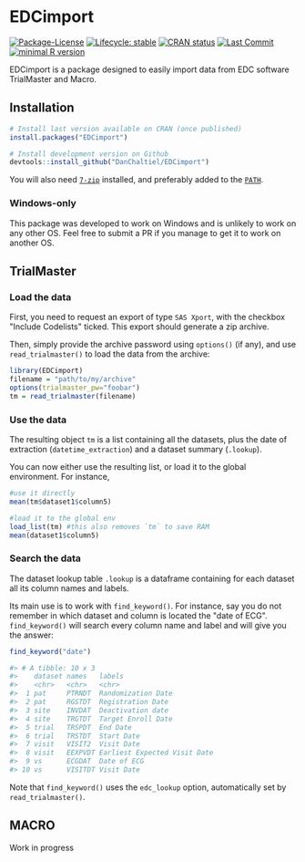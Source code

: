 
# EDCimport

<!-- badges: start -->

[![Package-License](http://img.shields.io/badge/license-GPL--3-brightgreen.svg?style=flat)](http://www.gnu.org/licenses/gpl-3.0.html) [![Lifecycle: stable](https://img.shields.io/badge/lifecycle-experimental-blue.svg)](https://lifecycle.r-lib.org/articles/stages.html) [![CRAN status](https://www.r-pkg.org/badges/version/EDCimport)](https://CRAN.R-project.org/package=EDCimport) <!--[![CRAN RStudio mirror downloads](https://cranlogs.r-pkg.org/badges/grand-total/EDCimport?color=blue)](https://r-pkg.org/pkg/EDCimport)  --> [![Last Commit](https://img.shields.io/github/last-commit/DanChaltiel/EDCimport)](https://github.com/DanChaltiel/EDCimport) [![minimal R version](https://img.shields.io/badge/R-%E2%89%A53.1-blue.svg)](https://cran.r-project.org/)

<!-- badges: end -->

EDCimport is a package designed to easily import data from EDC software TrialMaster and Macro.

## Installation

``` r
# Install last version available on CRAN (once published)
install.packages("EDCimport")

# Install development version on Github
devtools::install_github("DanChaltiel/EDCimport")
```

You will also need [`7-zip`](https://www.7-zip.org/download.html) installed, and preferably added to the [`PATH`](https://www.java.com/en/download/help/path.html).

### Windows-only

This package was developed to work on Windows and is unlikely to work on any other OS.
Feel free to submit a PR if you manage to get it to work on another OS.

## TrialMaster

### Load the data

First, you need to request an export of type `SAS Xport`, with the checkbox "Include Codelists" ticked. This export should generate a zip archive.

Then, simply provide the archive password using `options()` (if any), and use `read_trialmaster()` to load the data from the archive:

``` r
library(EDCimport)
filename = "path/to/my/archive"
options(trialmaster_pw="foobar")
tm = read_trialmaster(filename)
```

### Use the data

The resulting object `tm` is a list containing all the datasets, plus the date of extraction (`datetime_extraction`) and a dataset summary (`.lookup`).

You can now either use the resulting list, or load it to the global environment. For instance,

``` r
#use it directly
mean(tm$dataset1$column5)

#load it to the global env
load_list(tm) #this also removes `tm` to save RAM
mean(dataset1$column5)
```

### Search the data

The dataset lookup table `.lookup` is a dataframe containing for each dataset all its column names and labels.

Its main use is to work with `find_keyword()`. For instance, say you do not remember in which dataset and column is located the "date of ECG". `find_keyword()` will search every column name and label and will give you the answer:

``` r
find_keyword("date")
```

``` r
#> # A tibble: 10 x 3
#>    dataset names   labels                      
#>    <chr>   <chr>   <chr>                       
#>  1 pat     PTRNDT  Randomization Date          
#>  2 pat     RGSTDT  Registration Date           
#>  3 site    INVDAT  Deactivation date           
#>  4 site    TRGTDT  Target Enroll Date          
#>  5 trial   TRSPDT  End Date                    
#>  6 trial   TRSTDT  Start Date                  
#>  7 visit   VISIT2  Visit Date                  
#>  8 visit   EEXPVDT Earliest Expected Visit Date
#>  9 vs      ECGDAT  Date of ECG                 
#> 10 vs      VISITDT Visit Date
```

Note that `find_keyword()` uses the `edc_lookup` option, automatically set by `read_trialmaster()`.

## MACRO

Work in progress
